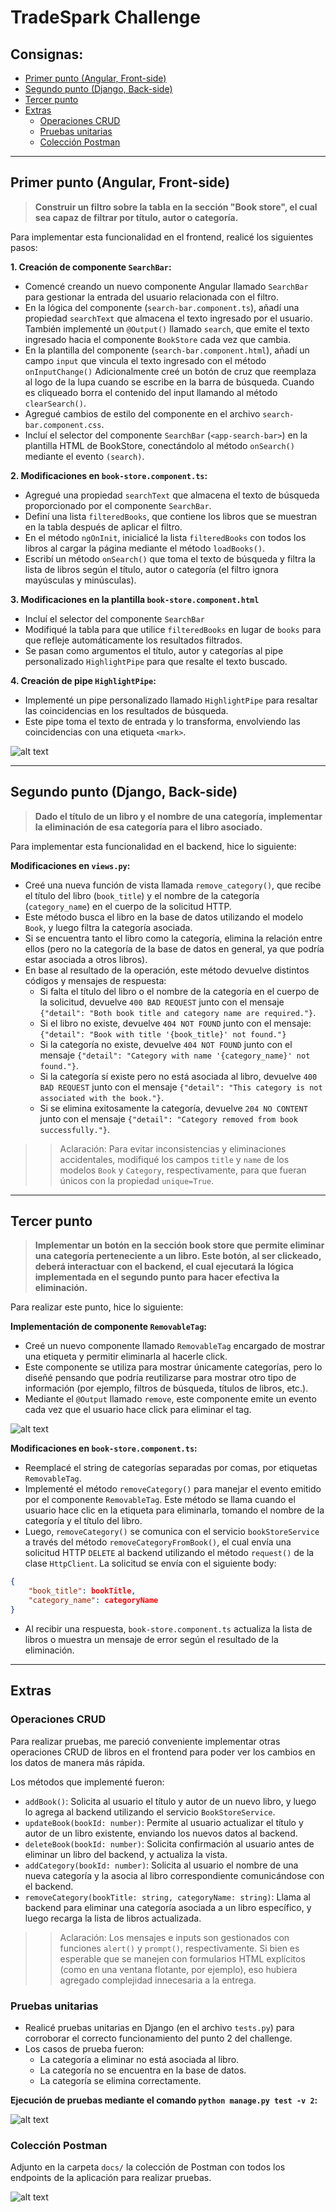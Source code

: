 # TradeSpark Challenge
## Consignas:
- [Primer punto (Angular, Front-side)](#primer-punto-angular-front-side)
- [Segundo punto (Django, Back-side)](#segundo-punto-django-back-side)
- [Tercer punto](#tercer-punto)
- [Extras](#extras)
  - [Operaciones CRUD](#operaciones-crud)
  - [Pruebas unitarias](#pruebas-unitarias)
  - [Colección Postman](#colección-postman)

---

## Primer punto (Angular, Front-side)
> **Construir un filtro sobre la tabla en la sección "Book store", el cual sea capaz de filtrar por título, autor o categoría.**

Para implementar esta funcionalidad en el frontend, realicé los siguientes pasos:

**1. Creación de componente `SearchBar`:**
- Comencé creando un nuevo componente Angular llamado `SearchBar` para gestionar la entrada del usuario relacionada con el filtro.
- En la lógica del componente (`search-bar.component.ts`), añadí una propiedad `searchText` que almacena el texto ingresado por el usuario. También implementé un `@Output()` llamado `search`, que emite el texto ingresado hacia el componente `BookStore` cada vez que cambia.
- En la plantilla del componente (`search-bar.component.html`), añadí un campo `input` que vincula el texto ingresado con el método `onInputChange()` Adicionalmente creé un botón de cruz que reemplaza al logo de la lupa cuando se escribe en la barra de búsqueda. Cuando es cliqueado borra el contenido del input llamando al método `clearSearch()`.
- Agregué cambios de estilo del componente en el archivo `search-bar.component.css`.
- Incluí el selector del componente `SearchBar` (`<app-search-bar>`) en la plantilla HTML de BookStore, conectándolo al método `onSearch()` mediante el evento `(search)`.

**2. Modificaciones en `book-store.component.ts`:** 
- Agregué una propiedad `searchText` que almacena el texto de búsqueda proporcionado por el componente `SearchBar`.
- Definí una lista `filteredBooks`, que contiene los libros que se muestran en la tabla después de aplicar el filtro.
- En el método `ngOnInit`, inicialicé la lista `filteredBooks` con todos los libros al cargar la página mediante el método `loadBooks()`.
- Escribí un método `onSearch()` que toma el texto de búsqueda y filtra la lista de libros según el título, autor o categoría (el filtro ignora mayúsculas y minúsculas).

**3. Modificaciones en la plantilla `book-store.component.html`**
- Incluí el selector del componente `SearchBar`
- Modifiqué la tabla para que utilice `filteredBooks` en lugar de `books` para que refleje automáticamente los resultados filtrados.
- Se pasan como argumentos el título, autor y categorías al pipe personalizado `HighlightPipe` para que resalte el texto buscado.

**4. Creación de pipe `HighlightPipe`:**
- Implementé un pipe personalizado llamado `HighlightPipe` para resaltar las coincidencias en los resultados de búsqueda. 
- Este pipe toma el texto de entrada y lo transforma, envolviendo las coincidencias con una etiqueta `<mark>`.

![alt text](images/filter.png)

---

## Segundo punto (Django, Back-side)
> **Dado el título de un libro y el nombre de una categoría, implementar la eliminación de esa categoría para el libro asociado.**

Para implementar esta funcionalidad en el backend, hice lo siguiente:

**Modificaciones en `views.py`:**
- Creé una nueva función de vista llamada `remove_category()`, que recibe el título del libro (`book_title`) y el nombre de la categoría (`category_name`) en el cuerpo de la solicitud HTTP.
- Este método busca el libro en la base de datos utilizando el modelo `Book`, y luego filtra la categoría asociada.
- Si se encuentra tanto el libro como la categoría, elimina la relación entre ellos (pero no la categoría de la base de datos en general, ya que podría estar asociada a otros libros).
- En base al resultado de la operación, este método devuelve distintos códigos y mensajes de respuesta:
  - Si falta el título del libro o el nombre de la categoría en el cuerpo de la solicitud, devuelve `400 BAD REQUEST` junto con el mensaje `{"detail": "Both book title and category name are required."}`.
  - Si el libro no existe, devuelve `404 NOT FOUND` junto con el mensaje: `{"detail": "Book with title '{book_title}' not found."}`
  - Si la categoría no existe, devuelve `404 NOT FOUND` junto con el mensaje `{"detail": "Category with name '{category_name}' not found."}`.
  - Si la categoría sí existe pero no está asociada al libro, devuelve `400 BAD REQUEST` junto con el mensaje `{"detail": "This category is not associated with the book."}`.
  - Si se elimina exitosamente la categoría, devuelve `204 NO CONTENT` junto con el mensaje `{"detail": "Category removed from book successfully."}`.

>> Aclaración: Para evitar inconsistencias y eliminaciones accidentales, modifiqué los campos `title` y `name` de los modelos `Book` y `Category`, respectivamente, para que fueran únicos con la propiedad `unique=True`. 

---

## Tercer punto
> **Implementar un botón en la sección book store que permite eliminar una categoría perteneciente a un libro. Este botón, al ser clickeado, deberá interactuar con el backend, el cual ejecutará la lógica implementada en el segundo punto para hacer efectiva la eliminación.**

Para realizar este punto, hice lo siguiente:

**Implementación de componente `RemovableTag`:**
- Creé un nuevo componente llamado `RemovableTag` encargado de mostrar una etiqueta y permitir eliminarla al hacerle click. 
- Este componente se utiliza para mostrar únicamente categorías, pero lo diseñé pensando que podría reutilizarse para mostrar otro tipo de información (por ejemplo, filtros de búsqueda, títulos de libros, etc.).
- Mediante el `@Output` llamado `remove`, este componente emite un evento cada vez que el usuario hace click para eliminar el tag.

![alt text](images/delete_categories.png)

**Modificaciones en `book-store.component.ts`:**
- Reemplacé el string de categorías separadas por comas, por etiquetas `RemovableTag`. 
- Implementé el método `removeCategory()` para manejar el evento emitido por el componente `RemovableTag`. Este método se llama cuando el usuario hace clic en la etiqueta para eliminarla, tomando el nombre de la categoría y el título del libro.
- Luego, `removeCategory()` se comunica con el servicio `bookStoreService` a través del método `removeCategoryFromBook()`, el cual envía una solicitud HTTP `DELETE` al backend utilizando el método `request()` de la clase `HttpClient`. La solicitud se envía con el siguiente body:
```json
{
    "book_title": bookTitle,
    "category_name": categoryName
}
```
- Al recibir una respuesta, `book-store.component.ts` actualiza la lista de libros o muestra un mensaje de error según el resultado de la eliminación.

---

## Extras
### Operaciones CRUD
Para realizar pruebas, me pareció conveniente implementar otras operaciones CRUD de libros en el frontend para poder ver los cambios en los datos de manera más rápida.

Los métodos que implementé fueron:
- `addBook()`: Solicita al usuario el título y autor de un nuevo libro, y luego lo agrega al backend utilizando el servicio `BookStoreService`.
- `updateBook(bookId: number)`: Permite al usuario actualizar el título y autor de un libro existente, enviando los nuevos datos al backend.
- `deleteBook(bookId: number)`: Solicita confirmación al usuario antes de eliminar un libro del backend, y actualiza la vista.
- `addCategory(bookId: number)`: Solicita al usuario el nombre de una nueva categoría y la asocia al libro correspondiente comunicándose con el backend.
- `removeCategory(bookTitle: string, categoryName: string)`: Llama al backend para eliminar una categoría asociada a un libro específico, y luego recarga la lista de libros actualizada.

>> Aclaración: Los mensajes e inputs son gestionados con funciones `alert()` y `prompt()`, respectivamente. Si bien es esperable que se manejen con formularios HTML explícitos (como en una ventana flotante, por ejemplo), eso hubiera agregado  complejidad innecesaria a la entrega.

### Pruebas unitarias
- Realicé pruebas unitarias en Django (en el archivo `tests.py`) para corroborar el correcto funcionamiento del punto 2 del challenge.
- Los casos de prueba fueron:
  - La categoría a eliminar no está asociada al libro.
  - La categoría no se encuentra en la base de datos.
  - La categoría se elimina correctamente.

**Ejecución de pruebas mediante el comando `python manage.py test -v 2`:**

![alt text](images/django_unit_tests.png)

### Colección Postman
Adjunto en la carpeta `docs/` la colección de Postman con todos los endpoints de la aplicación para realizar pruebas.

![alt text](images/postman.png)
